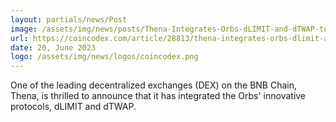 ```yaml
---
layout: partials/news/Post
image: /assets/img/news/posts/Thena-Integrates-Orbs-dLIMIT-and-dTWAP-to-Enhance-DEX-Trading-Capabilities.jpeg
url: https://coincodex.com/article/28813/thena-integrates-orbs-dlimit-and-dtwap-to-enhance-dex-trading-capabilities/
date: 20, June 2023
logo: /assets/img/news/logos/coincodex.png
---
```


One of the leading decentralized exchanges (DEX) on the BNB Chain, Thena, is thrilled to announce that it has integrated the Orbs' innovative protocols, dLIMIT and dTWAP.
